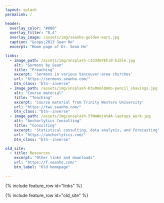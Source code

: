 ```yaml
---
layout: splash
permalink: /

header:
  overlay_color: "#000"
  overlay_filter: "0.4"
  overlay_image: /assets/img/seanho-golden-ears.jpg
  caption: "&copy;2013 Sean Ho"
  excerpt: "Home page of Dr. Sean Ho"

links:
  - image_path: /assets/img/unsplash-c333d6YEhi0-bible.jpg
    alt: "Sermons by Sean"
    title: "Preaching"
    excerpt: 'Sermons in various Vancouver-area churches'
    url: "https://sermons.seanho.com/"
    btn_class: "btn--inverse"
  - image_path: /assets/img/unsplash-K3uOmmlQmOo-pencil_shavings.jpg
    alt: "Course material"
    title: "Teaching"
    excerpt: 'Course material from Trinity Western University'
    url: "https://twu.seanho.com/"
    btn_class: "btn--inverse"
  - image_path: /assets/img/unsplash-5fNmWej4tAA-laptops_work.jpg
    alt: "Anchorlytics Consulting"
    title: "Consulting"
    excerpt: 'Statistical consulting, data analysis, and forecasting'
    url: "https://anchorlytics.com/"
    btn_class: "btn--inverse"

old_site:
  - title: Resources
    excerpt: "Other links and downloads"
    url: "https://f.seanho.com/"
    btn_label: "Old homepage"

---
```


{% include feature_row id="links" %}

{% include feature_row id="old_site" %}
